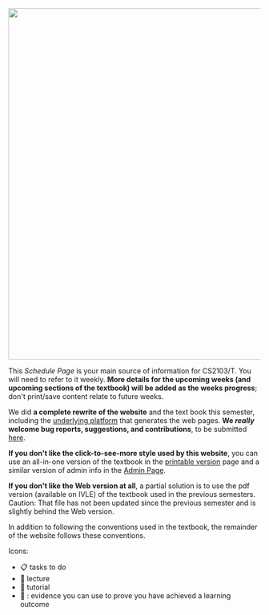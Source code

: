 <div id="essential">

<img src="{{baseUrl}}/images/growingPlant.png" width="700">

<tip-box type="important"> 

This _Schedule Page_ is your main source of information for CS2103/T. You will need to refer to it weekly. **More details for the upcoming weeks (and upcoming sections of the textbook) will be added as the weeks progress**; don't print/save content relate to future weeks.

</tip-box>

<tip-box type="info"> 

We did **a complete rewrite of the website** and the text book this semester, including the [underlying platform](https://markbind.github.io/) that generates the web pages. **We _really_ welcome bug reports, suggestions, and contributions**, to be submitted [here](https://github.com/nus-cs2103/website/issues).

</tip-box>

<tip-box type="warning"> 

**If you don't like the click-to-see-more style used by this website**, you can use an all-in-one version of the textbook in the [printable version]({{baseUrl}}/book/common/print.html) page and a similar version of admin info in the [Admin Page]({{baseUrl}}/admin/index.html).

**If you don't like the Web version at all**, a partial solution is to use the pdf version (available on IVLE) of the textbook used in the previous semesters. Caution: That file has not been updated since the previous semester and is slightly behind the Web version.

</tip-box>

<panel header="Using the textbook" expanded>
 <include src="../../book/about/usage.md#browsers" />
 <include src="../../book/about/usage.md#layers"/>
</panel>

</div>
<div id="more">

<panel header="More info about using the textbook" expanded>
  <include src="../../book/about/usage.md#conventions" name="Conventions Used" dynamic/>
  <include src="../../book/about/usage.md#searching" name="Searching for Keywords" dynamic/>
  <include src="../../book/about/usage.md#saving" name="Saving as PDF" dynamic/>
  <include src="../../book/about/usage.md#printing" name="Printing" dynamic/>
</panel>

<panel header="Additional conventions used in the website" expanded>

In addition to following the conventions used in the textbook, the remainder of the website follows these conventions.

Icons:

* :clipboard: tasks to do 
* :mega: lecture
* :raising_hand: tutorial 
* :dart: : evidence you can use to prove you have achieved a learning outcome

</panel>

</div>